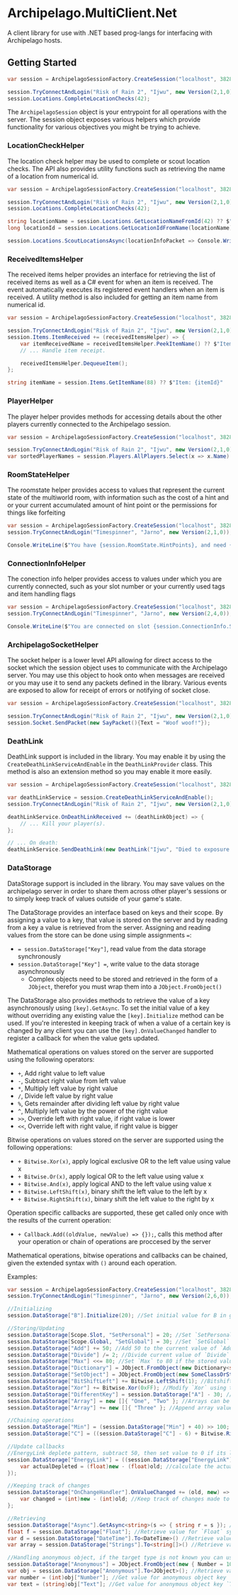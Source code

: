 # Archipelago.MultiClient.Net
A client library for use with .NET based prog-langs for interfacing with Archipelago hosts.

## Getting Started

```csharp
var session = ArchipelagoSessionFactory.CreateSession("localhost", 38281);

session.TryConnectAndLogin("Risk of Rain 2", "Ijwu", new Version(2,1,0));
session.Locations.CompleteLocationChecks(42);
```

The `ArchipelagoSession` object is your entrypoint for all operations with the server. The session object exposes various helpers which provide functionality for various objectives you might be trying to achieve.

### LocationCheckHelper

The location check helper may be used to complete or scout location checks. The API also provides utility functions such as retrieving the name of a location from numerical id.

```csharp
var session = ArchipelagoSessionFactory.CreateSession("localhost", 38281);

session.TryConnectAndLogin("Risk of Rain 2", "Ijwu", new Version(2,1,0));
session.Locations.CompleteLocationChecks(42);

string locationName = session.Locations.GetLocationNameFromId(42) ?? $"Location: {locationId}";
long locationId = session.Locations.GetLocationIdFromName(locationName);

session.Locations.ScoutLocationsAsync(locationInfoPacket => Console.WriteLine(locationInfoPacket.Locations.Count));
```

### ReceivedItemsHelper

The received items helper provides an interface for retrieving the list of received items as well as a C# event for when an item is received. The event automatically executes its registered event handlers when an item is received. A utility method is also included for getting an item name from numerical id.

```csharp
var session = ArchipelagoSessionFactory.CreateSession("localhost", 38281);

session.TryConnectAndLogin("Risk of Rain 2", "Ijwu", new Version(2,1,0));
session.Items.ItemReceived += (receivedItemsHelper) => {
	var itemReceivedName = receivedItemsHelper.PeekItemName() ?? $"Item: {itemId}";
	// ... Handle item receipt.

	receivedItemsHelper.DequeueItem();
};

string itemName = session.Items.GetItemName(88) ?? $"Item: {itemId}"
```

### PlayerHelper

The player helper provides methods for accessing details about the other players currently connected to the Archipelago session.

```csharp
var session = ArchipelagoSessionFactory.CreateSession("localhost", 38281);

session.TryConnectAndLogin("Risk of Rain 2", "Ijwu", new Version(2,1,0));
var sortedPlayerNames = session.Players.AllPlayers.Select(x => x.Name).OrderBy(x => x);
```

### RoomStateHelper

The roomstate helper provides access to values that represent the current state of the multiworld room, with information such as the cost of a hint and or your current accumulated amount of hint point or the permissions for things like forfeiting

```csharp
var session = ArchipelagoSessionFactory.CreateSession("localhost", 38281);
session.TryConnectAndLogin("Timespinner", "Jarno", new Version(2,1,0));

Console.WriteLine($"You have {session.RoomState.HintPoints}, and need {session.RoomState.HintCost} for a hint");
```

### ConnectionInfoHelper

The conection info helper provides access to values under which you are currently connected, such as your slot number or your currently used tags and item handling flags

```csharp
var session = ArchipelagoSessionFactory.CreateSession("localhost", 38281);
session.TryConnectAndLogin("Timespinner", "Jarno", new Version(2,4,0));

Console.WriteLine($"You are connected on slot {session.ConnectionInfo.Slot}, on team {session.ConnectionInfo.Team}");
```

### ArchipelagoSocketHelper

The socket helper is a lower level API allowing for direct access to the socket which the session object uses to communicate with the Archipelago server. You may use this object to hook onto when messages are received or you may use it to send any packets defined in the library. Various events are exposed to allow for receipt of errors or notifying of socket close.

```csharp
var session = ArchipelagoSessionFactory.CreateSession("localhost", 38281);

session.TryConnectAndLogin("Risk of Rain 2", "Ijwu", new Version(2,1,0));
session.Socket.SendPacket(new SayPacket(){Text = "Woof woof!"});

```

### DeathLink

DeathLink support is included in the library. You may enable it by using the `CreateDeathLinkServiceAndEnable` in the `DeathLinkProvider` class. This method is also an extension method so you may enable it more easily.

```csharp
var session = ArchipelagoSessionFactory.CreateSession("localhost", 38281);

var deathLinkService = session.CreateDeathLinkServiceAndEnable();
session.TryConnectAndLogin("Risk of Rain 2", "Ijwu", new Version(2,1,0));

deathLinkService.OnDeathLinkReceived += (deathLinkObject) => {
	// ... Kill your player(s).
};

// ... On death:
deathLinkService.SendDeathLink(new DeathLink("Ijwu", "Died to exposure."));
```

### DataStorage

DataStorage support is included in the library. You may save values on the archipelago server in order to share them across other player's sessions or to simply keep track of values outside of your game's state.

The DataStorage provides an interface based on keys and their scope. By assigning a value to a key, that value is stored on the server and by reading from a key a value is retrieved from the server. 
Assigning and reading values from the store can be done using simple assignments `=`:
* `= session.DataStorage["Key"]`, read value from the data storage synchronously
* `session.DataStorage["Key"] =`, write value to the data storage asynchronously
  * Complex objects need to be stored and retrieved in the form of a `JObject`, therefor you must wrap them into a `JObject.FromObject()`

The DataStorage also provides methods to retrieve the value of a key asynchronously using `[key].GetAsync`. 
To set the initial value of a key without overriding any existing value the `[key].Initialize` method can be used.
If you're interested in keeping track of when a value of a certain key is changed by any client you can use the `[key].OnValueChanged` handler to register a callback for when the value gets updated.

Mathematical operations on values stored on the server are supported using the following operators:
* `+`, Add right value to left value
* `-`, Subtract right value from left value
* `*`, Multiply left value by right value
* `/`, Divide left value by right value
* `%`, Gets remainder after dividing left value by right value
* `^`, Multiply left value by the power of the right value
* `>>`, Override left with right value, if right value is lower
* `<<`, Override left with right value, if right value is bigger

Bitwise operations on values stored on the server are supported using the following opperations:
* `+ Bitwise.Xor(x)`, apply logical exclusive OR to the left value using value x
* `+ Bitwise.Or(x)`, apply logical OR to the left value using value x
* `+ Bitwise.And(x)`, apply logical AND to the left value using value x
* `+ Bitwise.LeftShift(x)`, binary shift the left value to the left by x
* `+ Bitwise.RightShift(x)`, binary shift the left value to the right by x

Operation specific callbacks are supported, these get called only once with the results of the current operation:
* `+ Callback.Add((oldValue, newValue) => {});`, calls this method after your operation or chain of operations are proccesed by the server

Mathematical operations, bitwise operations and callbacks can be chained, given the extended syntax with `()` around each operation.

Examples:
```csharp
var session = ArchipelagoSessionFactory.CreateSession("localhost", 38281);
session.TryConnectAndLogin("Timespinner", "Jarno", new Version(2,6,0));

//Initializing
session.DataStorage["B"].Initialize(20); //Set initial value for B in global scope if it has no value assigned yet

//Storing/Updating
session.DataStorage[Scope.Slot, "SetPersonal"] = 20; //Set `SetPersonal` to 20, in scope of the current connected user\slot
session.DataStorage[Scope.Global, "SetGlobal"] = 30; //Set `SetGlobal` to 30, in global scope shared among all players (the default scope is global)
session.DataStorage["Add"] += 50; //Add 50 to the current value of `Add`
session.DataStorage["Divide"] /= 2; //Divide current value of `Divide` in half
session.DataStorage["Max"] <<= 80; //Set `Max` to 80 if the stored value is lower than 80
session.DataStorage["Dictionary"] = JObject.FromObject(new Dictionary<string, int>()); //Set `Dictionary` to a Dictionary
session.DataStorage["SetObject"] = JObject.FromObject(new SomeClassOrStruct()); //Set `SetObject` to a custom object
session.DataStorage["BitShiftLeft"] += Bitwise.LeftShift(1); //Bitshift current value of `BitShiftLeft` to left by 1
session.DataStorage["Xor"] += Bitwise.Xor(0xFF); //Modify `Xor` using the Bitwise exclusive or operation
session.DataStorage["DifferentKey"] = session.DataStorage["A"] - 30; //Get value of `A`, Assign it to `DifferentKey` and then subtract 30
session.DataStorage["Array"] = new []{ "One", "Two" }; //Arrays can be stored directly, List's needs to be converted ToArray() first 
session.DataStorage["Array"] += new []{ "Three" }; //Append array values to existing array on the server

//Chaining operations
session.DataStorage["Min"] = (session.DataStorage["Min"] + 40) >> 100; //Add 40 to `Min`, then Set `Min` to 100 if `Min` is bigger than 100
session.DataStorage["C"] = ((session.DataStorage["C"] - 6) + Bitwise.RightShift(1)) ^ 3; //Subtract 6 from `C`, then multiply `C` by 2 using bitshifting, then take `C` to the power of 3

//Update callbacks
//EnergyLink deplete pattern, subtract 50, then set value to 0 if its lower than 0
session.DataStorage["EnergyLink"] = ((session.DataStorage["EnergyLink"] - 50) << 0) + Callback.Add((old, new) => {
    var actualDepleted = (float)new - (float)old; //calculate the actual change, might differ if there was less than 50 left on the server
});

//Keeping track of changes
session.DataStorage["OnChangeHandler"].OnValueChanged += (old, new) => {
	var changed = (int)new - (int)old; //Keep track of changes made to `OnChangeHandler` by any client, and calculate the difference
};

//Retrieving
session.DataStorage["Async"].GetAsync<string>(s => { string r = s }); //Retrieve value of `Async` asynchronously
float f = session.DataStorage["Float"]; //Retrieve value for `Float` synchronously and store it as a float
var d = session.DataStorage["DateTime"].To<DateTime>() //Retrieve value for `DateTime` as a DateTime struct
var array = session.DataStorage["Strings"].To<string[]>() //Retrieve value for `Strings` as string Array

//Handling anonymous object, if the target type is not known you can use `To<JObject>()` and use its interface to access the members
session.DataStorage["Anonymous"] = JObject.FromObject(new { Number = 10, Text = "Hello" }); //Set `Anonymous` to an anonymous object
var obj = session.DataStorage["Anonymous"].To<JObject>(); //Retrieve value for `Anonymous` where an anonymous object was stored
var number = (int)obj["Number"]; //Get value for anonymous object key `Number`
var text = (string)obj["Text"]; //Get value for anonymous object key `Text`

```
